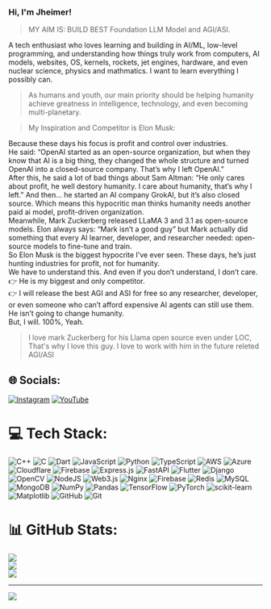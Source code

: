 ### Hi, I'm Jheimer!

>MY AIM IS: BUILD BEST Foundation LLM Model and AGI/ASI.<br>

A tech enthusiast who loves learning and building in AI/ML, low-level programming, and understanding how things truly work from computers, AI models, websites, OS, kernels, rockets, jet engines, hardware, and even nuclear science, physics and mathmatics.
I want to learn everything I possibly can.

> As humans and youth, our main priority should be helping humanity achieve greatness in intelligence, technology, and even becoming multi-planetary.

> My Inspiration and Competitor is Elon Musk:

Because these days his focus is profit and control over industries.<br>
He said: “OpenAI started as an open-source organization, but when they know that AI is a big thing, they changed the whole structure and turned OpenAI into a closed-source company. That’s why I left OpenAI.”<br>
After this, he said a lot of bad things about Sam Altman: “He only cares about profit, he well destory humanity. I care about humanity, that’s why I left.”
And then… he started an AI company GrokAI, but it’s also closed source. Which means this hypocritic man thinks humanity needs another paid ai model, profit-driven organization.<br>
Meanwhile, Mark Zuckerberg released LLaMA 3 and 3.1 as open-source models. Elon always says: “Mark isn’t a good guy” but Mark actually did something that every AI learner, developer, and researcher needed: open-source models to fine-tune and train.<br>
So Elon Musk is the biggest hypocrite I’ve ever seen. These days, he’s just hunting industries for profit, not for humanity.<br>
We have to understand this. And even if you don’t understand, I don’t care.<br>
👉 He is my biggest and only competitor.<br>
👉 I will release the best AGI and ASI for free so any researcher, developer, or even someone who can’t afford expensive AI agents can still use them.<br>
He isn’t going to change humanity.<br>
But, I will. 100%, Yeah.<br>
> I love mark Zuckerberg for his Llama open source even under LOC, That's why I love this guy. I love to work with him in the future releted AGI/ASI<br>

## 🌐 Socials:
[![Instagram](https://img.shields.io/badge/Instagram-%23E4405F.svg?logo=Instagram&logoColor=white)](https://instagram.com/https://www.instagram.com/storyof.jheimer/) [![YouTube](https://img.shields.io/badge/YouTube-%23FF0000.svg?logo=YouTube&logoColor=white)](https://youtube.com/@https://www.youtube.com/@unplugged-officially) 

# 💻 Tech Stack:
![C++](https://img.shields.io/badge/c++-%2300599C.svg?style=for-the-badge&logo=c%2B%2B&logoColor=white) ![C](https://img.shields.io/badge/c-%2300599C.svg?style=for-the-badge&logo=c&logoColor=white) ![Dart](https://img.shields.io/badge/dart-%230175C2.svg?style=for-the-badge&logo=dart&logoColor=white) ![JavaScript](https://img.shields.io/badge/javascript-%23323330.svg?style=for-the-badge&logo=javascript&logoColor=%23F7DF1E) ![Python](https://img.shields.io/badge/python-3670A0?style=for-the-badge&logo=python&logoColor=ffdd54) ![TypeScript](https://img.shields.io/badge/typescript-%23007ACC.svg?style=for-the-badge&logo=typescript&logoColor=white) ![AWS](https://img.shields.io/badge/AWS-%23FF9900.svg?style=for-the-badge&logo=amazon-aws&logoColor=white) ![Azure](https://img.shields.io/badge/azure-%230072C6.svg?style=for-the-badge&logo=microsoftazure&logoColor=white) ![Cloudflare](https://img.shields.io/badge/Cloudflare-F38020?style=for-the-badge&logo=Cloudflare&logoColor=white) ![Firebase](https://img.shields.io/badge/firebase-%23039BE5.svg?style=for-the-badge&logo=firebase) ![Express.js](https://img.shields.io/badge/express.js-%23404d59.svg?style=for-the-badge&logo=express&logoColor=%2361DAFB) ![FastAPI](https://img.shields.io/badge/FastAPI-005571?style=for-the-badge&logo=fastapi) ![Flutter](https://img.shields.io/badge/Flutter-%2302569B.svg?style=for-the-badge&logo=Flutter&logoColor=white) ![Django](https://img.shields.io/badge/django-%23092E20.svg?style=for-the-badge&logo=django&logoColor=white) ![OpenCV](https://img.shields.io/badge/opencv-%23white.svg?style=for-the-badge&logo=opencv&logoColor=white) ![NodeJS](https://img.shields.io/badge/node.js-6DA55F?style=for-the-badge&logo=node.js&logoColor=white) ![Web3.js](https://img.shields.io/badge/web3.js-F16822?style=for-the-badge&logo=web3.js&logoColor=white) ![Nginx](https://img.shields.io/badge/nginx-%23009639.svg?style=for-the-badge&logo=nginx&logoColor=white) ![Firebase](https://img.shields.io/badge/firebase-a08021?style=for-the-badge&logo=firebase&logoColor=ffcd34) ![Redis](https://img.shields.io/badge/redis-%23DD0031.svg?style=for-the-badge&logo=redis&logoColor=white) ![MySQL](https://img.shields.io/badge/mysql-4479A1.svg?style=for-the-badge&logo=mysql&logoColor=white) ![MongoDB](https://img.shields.io/badge/MongoDB-%234ea94b.svg?style=for-the-badge&logo=mongodb&logoColor=white) ![NumPy](https://img.shields.io/badge/numpy-%23013243.svg?style=for-the-badge&logo=numpy&logoColor=white) ![Pandas](https://img.shields.io/badge/pandas-%23150458.svg?style=for-the-badge&logo=pandas&logoColor=white) ![TensorFlow](https://img.shields.io/badge/TensorFlow-%23FF6F00.svg?style=for-the-badge&logo=TensorFlow&logoColor=white) ![PyTorch](https://img.shields.io/badge/PyTorch-%23EE4C2C.svg?style=for-the-badge&logo=PyTorch&logoColor=white) ![scikit-learn](https://img.shields.io/badge/scikit--learn-%23F7931E.svg?style=for-the-badge&logo=scikit-learn&logoColor=white) ![Matplotlib](https://img.shields.io/badge/Matplotlib-%23ffffff.svg?style=for-the-badge&logo=Matplotlib&logoColor=black) ![GitHub](https://img.shields.io/badge/github-%23121011.svg?style=for-the-badge&logo=github&logoColor=white) ![Git](https://img.shields.io/badge/git-%23F05033.svg?style=for-the-badge&logo=git&logoColor=white)
# 📊 GitHub Stats:
![](https://github-readme-stats.vercel.app/api?username=jheimer-learning&theme=dark&hide_border=false&include_all_commits=false&count_private=false)<br/>
![](https://nirzak-streak-stats.vercel.app/?user=jheimer-learning&theme=dark&hide_border=false)<br/>
![](https://github-readme-stats.vercel.app/api/top-langs/?username=jheimer-learning&theme=dark&hide_border=false&include_all_commits=false&count_private=false&layout=compact)

---
[![](https://visitcount.itsvg.in/api?id=jheimer-learning&icon=0&color=0)](https://visitcount.itsvg.in)

<!-- Proudly created with GPRM ( https://gprm.itsvg.in ) -->
